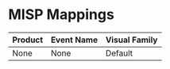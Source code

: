 # MISP Mappings
|Product|Event Name|Visual Family|
|-------|----------|-------------|
|None|None|Default|
